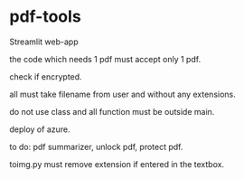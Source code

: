 # pdf-tools

Streamlit web-app

the code which needs 1 pdf must accept only 1 pdf.

check if encrypted.

all must take filename from user and without any extensions.

do not use class and all function must be outside main.

deploy of azure.

to do: pdf summarizer, unlock pdf, protect pdf.

toimg.py must remove extension if entered in the textbox.
